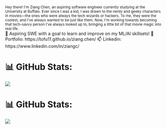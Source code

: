 <small>
Hey there! I'm Ziang Chen, an aspiring software engineer currently studying at the University at Buffalo. Ever since I was a kid, I was drawn to the nerdy and geeky characters in movies—the ones who were always the tech wizards or hackers. To me, they were the coolest, and I’ve always wanted to be just like them. Now, I'm working towards becoming that tech-savvy person I’ve always looked up to, bringing a little bit of that movie magic into real life.
</small>

<br/>
🌱 Aspiring SWE with a goal to learn and improve on my ML/AI skillsets!
🔭 Portfolio: https://tofu11.github.io/ziang.chen/
📫 Linkedin: https://www.linkedin.com/in/ziangc/

# 📊 GitHub Stats:
![](https://github-readme-streak-stats.herokuapp.com/?user=tofu11&theme=dark&hide_border=false)<br/>
# 📊 GitHub Stats:
![](https://github-readme-stats.vercel.app/api/top-langs/?username=tofu11&theme=dark&hide_border=false&include_all_commits=false&count_private=false&layout=compact)

<!-- Proudly created with GPRM ( https://gprm.itsvg.in ) -->
